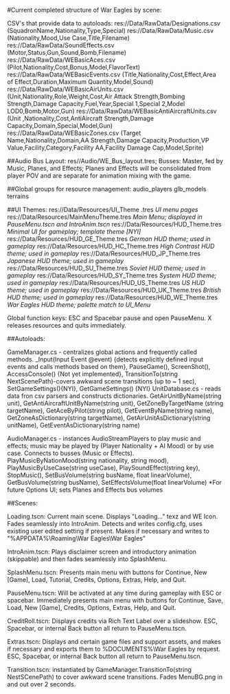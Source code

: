 #Current completed structure of War Eagles by scene:

CSV's that provide data to autoloads:
res://Data/RawData/Designations.csv (SquadronName,Nationality,Type,Special)
res://Data/RawData/Music.csv (Nationality,Mood,Use Case,Title,Filename) 
res://Data/RawData/SoundEffects.csv (Motor,Status,Gun,Sound,Bomb,Filename)
res://Data/RawData/WEBasicAces.csv (Pilot,Nationality,Cost,Bonus,Model,FlavorText)
res://Data/RawData/WEBasicEvents.csv (Title,Nationality,Cost,Effect,Area of Effect,Duration,Maximum Quantity,Model,Sound)
res://Data/RawData/WEBasicAirUnits.csv (Unit,Nationality,Role,Weight,Cost,Air Attack Strength,Bombing Strength,Damage Capacity,Fuel,Year,Special 1,Special 2,Model LOD0,Bomb,Motor,Gun)
res://Data/RawData/WEBasicAntiAircraftUnits.csv (Unit ,Nationality,Cost,AntiAircraft Strength,Damage Capacity,Domain,Special,Model,Gun)
res://Data/RawData/WEBasicZones.csv (Target Name,Nationality,Domain,AA Strength,Damage Capacity,Production,VP Value,Facility,Category,Facility AA,Facility Damage Cap,Model,Sprite)


##Audio Bus Layout: res//Audio/WE_Bus_layout.tres; Busses: Master, fed by Music, Planes, and Effects;  Planes and Effects will be consolidated from player POV and are separate for animation mixing with the game.

##Global groups for resource management:
audio_players
glb_models
terrains

##UI Themes: res://Data/Resources/UI_Theme .tres  *UI menu pages*
		   res://Data/Resources/MainMenuTheme.tres  *Main Menu; displayed in PauseMenu.tscn and IntroAnim.tscn*
		   res://Data/Resources/HUD_Theme.tres  *Minimal UI for gameplay; template theme [NYI]*
		   res://Data/Resources/HUD_GE_Theme.tres  *German HUD theme; used in gameplay*
		   res://Data/Resources/HUD_HC_Theme.tres  *High Contrast HUD theme; used in gameplay*
		   res://Data/Resources/HUD_JP_Theme.tres  *Japanese HUD theme; used in gameplay*
		   res://Data/Resources/HUD_SU_Theme.tres  *Soviet HUD theme; used in gameplay*
		   res://Data/Resources/HUD_SY_Theme.tres  *System HUD theme; used in gameplay*
		   res://Data/Resources/HUD_US_Theme.tres  *US HUD theme; used in gameplay*
		   res://Data/Resources/HUD_UK_Theme.tres  *British HUD theme; used in gameplay*
		   res://Data/Resources/HUD_WE_Theme.tres  *War Eagles HUD theme; palette match to UI_Menu*

Global function keys: ESC and Spacebar pause and open PauseMenu.
X releases resources and quits immediately.

		    
##Autoloads:

GameManager.cs - centralizes global actions and frequently called methods.
	 _Input(Input Event @event) {detects explicitly defined input events and calls methods based on them}, PauseGame(), ScreenShot(), AccessConsole() {Not yet implemented}, TransitionTo(string NextScenePath)-covers awkward scene transitions (up to ~ 1 sec), SetGameSettings(){NYI}, GetGameSettings() {NYI}
UnitDatabase.cs - reads data fron csv parsers and constructs dictionaries.
	GetAirUnitByName(string unit), GetAntiAircraftUnitByName(string unit), GetZoneByTargetName		(string targetName), GetAceByPilot(string pilot), GetEventByName(string name), 		GetZoneAsDictionary(string targetName), GetAirUnitAsDictionary(string unitName), 		GetEventAsDictionary(string name)

AudioManager.cs - instances AudioStreamPlayers to play music and effects; music may be played by (Player Nationality + AI Mood) or by use case.  Connects to busses (Music or Effects).
	PlayMusicByNationMood(string nationality, string mood), PlayMusicByUseCase(string useCase),  		PlaySoundEffect(string key), StopMusic(), SetBusVolume(string busName, float linearVolume), 		GetBusVolume(string busName), SetEffectsVolume(float linearVolume) *For future Options UI; sets 	Planes and Effects bus volumes

##Scenes:

Loading.tscn:  Current main scene. Displays "Loading..." texz and WE Icon. Fades seamlessly into IntroAnim.  Detects and writes config.cfg, uses existing user edited setting if present.  Makes if necessary and writes to "%APPDATA%\Roaming\War Eagles\War Eagles"

IntroAnim.tscn: Plays disclaimer screen and introductory animation (skippable) and then fades seamlessly into SplashMenu. 

SplashMenu.tscn:  Presents main menu with buttons for Continue, New [Game], Load, Tutorial, Credits, Options, Extras, Help, and Quit.

PauseMenu.tscn: Will be activated at any time during gameplay with ESC or spacebar.  Immediately presents main menu with buttons for Continue, Save, Load, New [Game], Credits, Options, Extras, Help, and Quit.

CreditRoll.tscn: Displays credits via Rich Text Label over a slideshow.  ESC, Spacebar, or internal Back button all return to PauseMenu.tscn.

Extras.tscn: Displays and certain game files and support assets, and  makes if necessary and exports them to %DOCUMENTS%\War Eagles by request.  ESC, Spacebar, or internal Back button all return to PauseMenu.tscn.

Transition.tscn: instantiated by GameManager.TransitionTo(string NestSCenePath) to cover awkward scene transitions. Fades MenuBG.png in and out over 2 seconds.